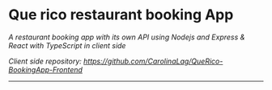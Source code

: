 # Que rico restaurant booking App

_A restaurant booking app with its own API using Nodejs and Express & React with TypeScript in client side_

_Client side repository: https://github.com/CarolinaLag/QueRico-BookingApp-Frontend_

---
